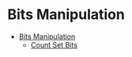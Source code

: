 # Bits Manipulation
* [Bits Manipulation](./BitsManipulation.cs)
  * [Count Set Bits](./BitsManipulation.cs#L5)